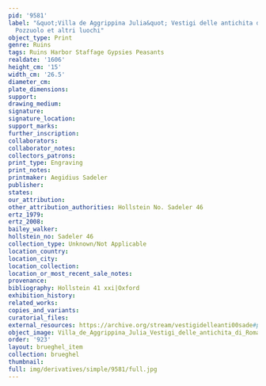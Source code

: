 ```yaml
---
pid: '9581'
label: "&quot;Villa de Aggrippina Julia&quot; Vestigi delle antichita di Roma Tivoli
  Pozzuolo et altri luochi"
object_type: Print
genre: Ruins
tags: Ruins Harbor Staffage Gypsies Peasants
realdate: '1606'
height_cm: '15'
width_cm: '26.5'
diameter_cm: 
plate_dimensions: 
support: 
drawing_medium: 
signature: 
signature_location: 
support_marks: 
further_inscription: 
collaborators: 
collaborator_notes: 
collectors_patrons: 
print_type: Engraving
print_notes: 
printmaker: Aegidius Sadeler
publisher: 
states: 
our_attribution: 
other_attribution_authorities: Hollstein No. Sadeler 46
ertz_1979: 
ertz_2008: 
bailey_walker: 
hollstein_no: Sadeler 46
collection_type: Unknown/Not Applicable
location_country: 
location_city: 
location_collection: 
location_or_most_recent_sale_notes: 
provenance: 
bibliography: Hollstein 41 xxi|Oxford
exhibition_history: 
related_works: 
copies_and_variants: 
curatorial_files: 
external_resources: https://archive.org/stream/vestigidelleanti00sade#page/46/mode/1up
object_image: Villa_de_Aggrippina_Julia_Vestigi_delle_antichita_di_Roma_Tivoli_Pozzuolo_et_altri_luochi.jpg
order: '923'
layout: brueghel_item
collection: brueghel
thumbnail: 
full: img/derivatives/simple/9581/full.jpg
---
```

